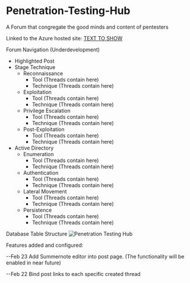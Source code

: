 # Penetration-Testing-Hub
A Forum that congregate the good minds and content of pentesters

Linked to the Azure hosted site:
[TEXT TO SHOW](https://penetrationtestinghub20210225092748.azurewebsites.net)

Forum Navigation (Underdevelopment)
- Highlighted Post
- Stage Technique
    - Reconnaissance
        - Tool (Threads contain here)
        - Technique (Threads contain here)
    - Exploitation
        - Tool (Threads contain here)
        - Technique (Threads contain here)
    - Privilege Escalation
        - Tool (Threads contain here)
        - Technique (Threads contain here)
    - Post-Exploitation
        - Tool (Threads contain here)
        - Technique (Threads contain here)
- Active Directory  
    - Enumeration
        - Tool (Threads contain here)
        - Technique (Threads contain here)
    - Authentication
        - Tool (Threads contain here)
        - Technique (Threads contain here)
    - Lateral Movement
        - Tool (Threads contain here)
        - Technique (Threads contain here)
    - Persistence
        - Tool (Threads contain here)
        - Technique (Threads contain here)
        
Database Table Structure
![Penetration Testing Hub](https://github.com/KaiWeiL/Penetration-Testing-Hub/blob/[branch]/image.jpg?raw=true)


Features added and configured:

--Feb 23
Add Summernote editor into post page.
(The functionality will be enabled in near future)

--Feb 22
Bind post links to each specific created thread
